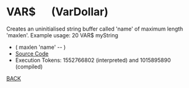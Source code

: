 # VAR$ &emsp; (VarDollar)
Creates an uninitialised string buffer called 'name' of maximum length 'maxlen'. Example usage: 20 VAR$ myString
* ( maxlen 'name' -- )
* [Source Code](../words/shando/VarDollar.cs)
* Execution Tokens: 1552766802 (interpreted) and 1015895890 (compiled)


[BACK](builtins.md#VarDollar)
